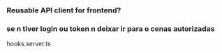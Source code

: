 ### Reusable API client for frontend?

### se n tiver login ou token n deixar ir para o cenas autorizadas

hooks.server.ts
